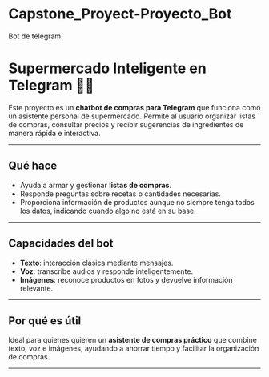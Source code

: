 # Capstone_Proyect-Proyecto_Bot
Bot de telegram. 

# Supermercado Inteligente en Telegram 🛒🤖

Este proyecto es un **chatbot de compras para Telegram** que funciona como un asistente personal de supermercado. Permite al usuario organizar listas de compras, consultar precios y recibir sugerencias de ingredientes de manera rápida e interactiva.

---

## Qué hace

- Ayuda a armar y gestionar **listas de compras**.
- Responde preguntas sobre recetas o cantidades necesarias.
- Proporciona información de productos aunque no siempre tenga todos los datos, indicando cuando algo no está en su base.

---

## Capacidades del bot

- **Texto**: interacción clásica mediante mensajes.
- **Voz**: transcribe audios y responde inteligentemente.
- **Imágenes**: reconoce productos en fotos y devuelve información relevante.

---

## Por qué es útil

Ideal para quienes quieren un **asistente de compras práctico** que combine texto, voz e imágenes, ayudando a ahorrar tiempo y facilitar la organización de compras.

---
